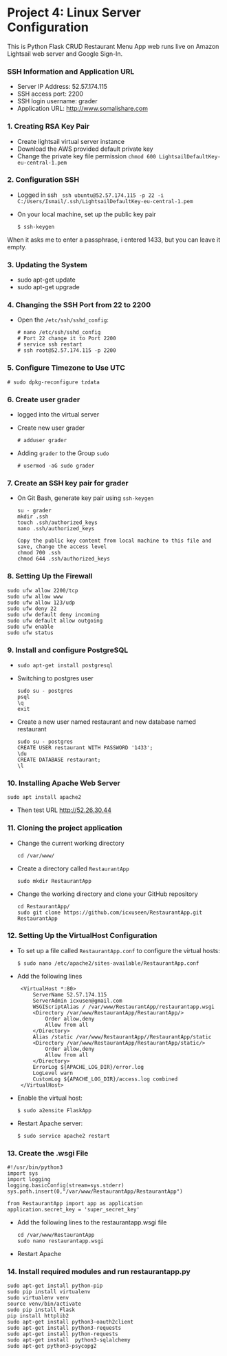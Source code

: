 # Project 4: Linux Server Configuration

This is Python Flask CRUD Restaurant Menu App web runs live on Amazon Lightsail web server and Google Sign-In.

### SSH Information and Application URL

- Server IP Address: 52.57.174.115
- SSH access port: 2200
- SSH login username: grader
- Application URL: http://www.somalishare.com




### 1. Creating RSA Key Pair

- Create lightsail virtual server instance
- Download the AWS provided default private key
- Change the private key file permission `chmod 600 LightsailDefaultKey-eu-central-1.pem`

### 2. Configuration SSH

- Logged in ssh ` ssh ubuntu@52.57.174.115 -p 22 -i C:/Users/Ismail/.ssh/LightsailDefaultKey-eu-central-1.pem`
- On your local machine, set up the public key pair

   ```Open Git Bash then type
   $ ssh-keygen
  ```
When it asks me to enter a passphrase, i entered 1433, but you can  leave it empty.


### 3. Updating the System

- sudo apt-get update
- sudo apt-get upgrade

### 4. Changing the SSH Port from 22 to 2200

- Open the `/etc/ssh/sshd_config`:
	
   ```
   # nano /etc/ssh/sshd_config
   # Port 22 change it to Port 2200
   # service ssh restart
   # ssh root@52.57.174.115 -p 2200
   ```

### 5. Configure Timezone to Use UTC

```
# sudo dpkg-reconfigure tzdata
```

### 6. Create user grader
- logged into the virtual server
- Create new user grader

	```
	# adduser grader
	```

- Adding `grader` to the Group `sudo`

	```
	# usermod -aG sudo grader
	```

### 7. Create an SSH key pair for grader

- On Git Bash, generate key pair using `ssh-keygen`

	```
    su - grader
    mkdir .ssh
    touch .ssh/authorized_keys
    nano .ssh/authorized_keys

    Copy the public key content from local machine to this file and save, change the access level
    chmod 700 .ssh
    chmod 644 .ssh/authorized_keys
    ```
### 8. Setting Up the Firewall

```
sudo ufw allow 2200/tcp
sudo ufw allow www
sudo ufw allow 123/udp
sudo ufw deny 22
sudo ufw default deny incoming
sudo ufw default allow outgoing
sudo ufw enable
sudo ufw status
```
### 9. Install and configure PostgreSQL

- `sudo apt-get install postgresql`
- Switching to postgres user
    
	```
    sudo su - postgres
    psql
    \q
    exit
    ```
- Create a new user named restaurant and new database named restaurant
    ```
    sudo su - postgres
    CREATE USER restaurant WITH PASSWORD '1433';
    \du
    CREATE DATABASE restaurant;
    \l
    ```

### 10. Installing Apache Web Server

```
sudo apt install apache2
```
- Then test URL http://52.26.30.44 

### 11. Cloning the project application

- Change the current working directory

   ```
   cd /var/www/
   ```
   
- Create a directory called `RestaurantApp`

   ```
   sudo mkdir RestaurantApp
   ```

- Change the working directory and clone your GitHub repository

	```
	cd RestaurantApp/
	sudo git clone https://github.com/icxuseen/RestaurantApp.git RestaurantApp
	```

### 12. Setting Up the VirtualHost Configuration

- To set up a file called `RestaurantApp.conf` to configure the virtual hosts:

   ```
   $ sudo nano /etc/apache2/sites-available/RestaurantApp.conf
   ```

- Add the following lines

   ```
    <VirtualHost *:80>
        ServerName 52.57.174.115
        ServerAdmin icxusen@gmail.com
        WSGIScriptAlias / /var/www/RestaurantApp/restaurantapp.wsgi
        <Directory /var/www/RestaurantApp/RestaurantApp/>
            Order allow,deny
            Allow from all
        </Directory>
        Alias /static /var/www/RestaurantApp//RestaurantApp/static
        <Directory /var/www/RestaurantApp/RestaurantApp/static/>
            Order allow,deny
            Allow from all
        </Directory>
        ErrorLog ${APACHE_LOG_DIR}/error.log
        LogLevel warn
        CustomLog ${APACHE_LOG_DIR}/access.log combined
	</VirtualHost>
   ```
   
- Enable the virtual host:

   ```
   $ sudo a2ensite FlaskApp
   ```

- Restart Apache server:

   ```
   $ sudo service apache2 restart
   ```

### 13. Create the .wsgi File

```
#!/usr/bin/python3
import sys
import logging
logging.basicConfig(stream=sys.stderr)
sys.path.insert(0,"/var/www/RestaurantApp/RestaurantApp")

from RestaurantApp import app as application
application.secret_key = 'super_secret_key'
```
   
- Add the following lines to the restaurantapp.wsgi file

	```
	cd /var/www/RestaurantApp
	sudo nano restaurantapp.wsgi
	```
	
- Restart Apache

### 14. Install required modules and run restaurantapp.py


```
sudo apt-get install python-pip
sudo pip install virtualenv
sudo virtualenv venv
source venv/bin/activate
sudo pip install Flask
pip install httplib2
sudo apt-get install python3-oauth2client
sudo apt-get install python3-requests
sudo apt-get install python-requests
sudo apt-get install  python3-sqlalchemy
sudo apt-get python3-psycopg2
```
	

